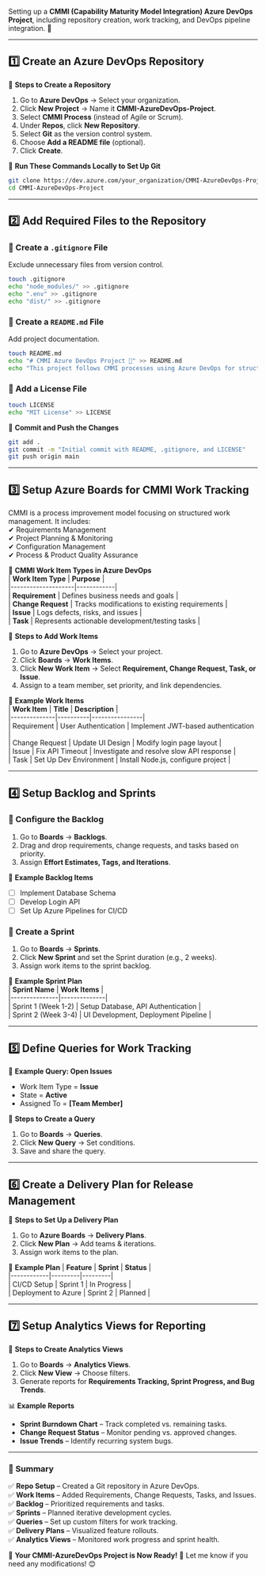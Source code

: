 Setting up a **CMMI (Capability Maturity Model Integration) Azure DevOps Project**, including repository creation, work tracking, and DevOps pipeline integration. 🚀  

---

## **1️⃣ Create an Azure DevOps Repository**  

📌 **Steps to Create a Repository**  
1. Go to **Azure DevOps** → Select your organization.  
2. Click **New Project** → Name it **CMMI-AzureDevOps-Project**.  
3. Select **CMMI Process** (instead of Agile or Scrum).  
4. Under **Repos**, click **New Repository**.  
5. Select **Git** as the version control system.  
6. Choose **Add a README file** (optional).  
7. Click **Create**.  

📌 **Run These Commands Locally to Set Up Git**  
```bash
git clone https://dev.azure.com/your_organization/CMMI-AzureDevOps-Project.git
cd CMMI-AzureDevOps-Project
```

---

## **2️⃣ Add Required Files to the Repository**  

### **📌 Create a `.gitignore` File**  
Exclude unnecessary files from version control.  
```bash
touch .gitignore
echo "node_modules/" >> .gitignore
echo ".env" >> .gitignore
echo "dist/" >> .gitignore
```

### **📌 Create a `README.md` File**  
Add project documentation.  
```bash
touch README.md
echo "# CMMI Azure DevOps Project 🚀" >> README.md
echo "This project follows CMMI processes using Azure DevOps for structured work tracking, CI/CD, and automation." >> README.md
```

### **📌 Add a License File**  
```bash
touch LICENSE
echo "MIT License" >> LICENSE
```

📌 **Commit and Push the Changes**  
```bash
git add .
git commit -m "Initial commit with README, .gitignore, and LICENSE"
git push origin main
```

---

## **3️⃣ Setup Azure Boards for CMMI Work Tracking**  

CMMI is a process improvement model focusing on structured work management. It includes:  
✔ Requirements Management  
✔ Project Planning & Monitoring  
✔ Configuration Management  
✔ Process & Product Quality Assurance  

📌 **CMMI Work Item Types in Azure DevOps**  
| **Work Item Type** | **Purpose** |  
|--------------------|------------|  
| **Requirement** | Defines business needs and goals |  
| **Change Request** | Tracks modifications to existing requirements |  
| **Issue** | Logs defects, risks, and issues |  
| **Task** | Represents actionable development/testing tasks |  

📌 **Steps to Add Work Items**  
1. Go to **Azure DevOps** → Select your project.  
2. Click **Boards** → **Work Items**.  
3. Click **New Work Item** → Select **Requirement, Change Request, Task, or Issue**.  
4. Assign to a team member, set priority, and link dependencies.  

📌 **Example Work Items**  
| **Work Item** | **Title** | **Description** |  
|--------------|----------|----------------|  
| Requirement | User Authentication | Implement JWT-based authentication |  
| Change Request | Update UI Design | Modify login page layout |  
| Issue | Fix API Timeout | Investigate and resolve slow API response |  
| Task | Set Up Dev Environment | Install Node.js, configure project |  

---

## **4️⃣ Setup Backlog and Sprints**  

### **📌 Configure the Backlog**  
1. Go to **Boards** → **Backlogs**.  
2. Drag and drop requirements, change requests, and tasks based on priority.  
3. Assign **Effort Estimates, Tags, and Iterations**.  

📌 **Example Backlog Items**  
- [ ] Implement Database Schema  
- [ ] Develop Login API  
- [ ] Set Up Azure Pipelines for CI/CD  

### **📌 Create a Sprint**  
1. Go to **Boards** → **Sprints**.  
2. Click **New Sprint** and set the Sprint duration (e.g., 2 weeks).  
3. Assign work items to the sprint backlog.  

📌 **Example Sprint Plan**  
| **Sprint Name** | **Work Items** |  
|---------------|--------------|  
| Sprint 1 (Week 1-2) | Setup Database, API Authentication |  
| Sprint 2 (Week 3-4) | UI Development, Deployment Pipeline |  

---

## **5️⃣ Define Queries for Work Tracking**  

📌 **Example Query: Open Issues**  
- Work Item Type = **Issue**  
- State = **Active**  
- Assigned To = **[Team Member]**  

📌 **Steps to Create a Query**  
1. Go to **Boards** → **Queries**.  
2. Click **New Query** → Set conditions.  
3. Save and share the query.  

---

## **6️⃣ Create a Delivery Plan for Release Management**  

📌 **Steps to Set Up a Delivery Plan**  
1. Go to **Azure Boards** → **Delivery Plans**.  
2. Click **New Plan** → Add teams & iterations.  
3. Assign work items to the plan.  

📌 **Example Plan**
| **Feature** | **Sprint** | **Status** |  
|------------|---------|---------|  
| CI/CD Setup | Sprint 1 | In Progress |  
| Deployment to Azure | Sprint 2 | Planned |  

---

## **7️⃣ Setup Analytics Views for Reporting**  

📌 **Steps to Create Analytics Views**  
1. Go to **Boards** → **Analytics Views**.  
2. Click **New View** → Choose filters.  
3. Generate reports for **Requirements Tracking, Sprint Progress, and Bug Trends**.  

📊 **Example Reports**  
- **Sprint Burndown Chart** – Track completed vs. remaining tasks.  
- **Change Request Status** – Monitor pending vs. approved changes.  
- **Issue Trends** – Identify recurring system bugs.  

---

### **🚀 Summary**  

✅ **Repo Setup** – Created a Git repository in Azure DevOps.  
✅ **Work Items** – Added Requirements, Change Requests, Tasks, and Issues.  
✅ **Backlog** – Prioritized requirements and tasks.  
✅ **Sprints** – Planned iterative development cycles.  
✅ **Queries** – Set up custom filters for work tracking.  
✅ **Delivery Plans** – Visualized feature rollouts.  
✅ **Analytics Views** – Monitored work progress and sprint health.  

🎯 **Your CMMI-AzureDevOps Project is Now Ready!** 🚀 Let me know if you need any modifications! 😊
